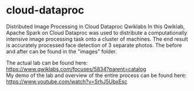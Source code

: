 # cloud-dataproc
Distributed Image Processing in Cloud Dataproc Qwiklabs
In this Qwiklab, Apache Spark on Cloud Dataproc was used to distribute a computationally intensive image processing task onto a cluster of machines. The end result is accurately processed face detection of 3 separate photos. The before and after can be found in the "images" folder.

The actual lab can be found here: https://www.qwiklabs.com/focuses/5834?parent=catalog <br>
My demo of the lab and overview of the entire process can be found here: https://www.youtube.com/watch?v=SrhJ5UbxEsc </br>
